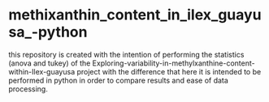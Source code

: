 # methixanthin_content_in_ilex_guayusa_-python
this repository is created with the intention of performing the statistics (anova and tukey) of the Exploring-variability-in-methylxanthine-content-within-Ilex-guayusa project with the difference that here it is intended to be performed in python in order to compare results and ease of data processing.
